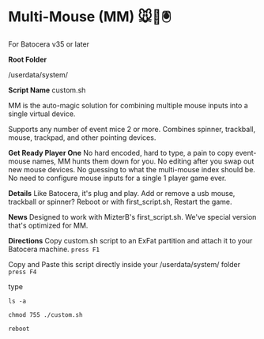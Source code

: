 # Multi-Mouse (MM) 🐭👾🖲️

For Batocera v35 or later

**Root Folder**

/userdata/system/

**Script Name**
custom.sh

MM is the auto-magic solution for combining multiple mouse inputs into a single virtual device.

Supports any number of event mice 2 or more. Combines spinner, trackball, mouse, trackpad, and other pointing devices.

**Get Ready Player One**
No hard encoded, hard to type, a pain to copy event-mouse names, MM hunts them down for you.
No editing after you swap out new mouse devices.
No guessing to what the multi-mouse index should be.
No need to configure mouse inputs for a single 1 player game ever.

**Details**
Like Batocera, it's plug and play.
Add or remove a usb mouse, trackball or spinner?
Reboot or with first_script.sh, Restart the game.

**News**
Designed to work with MizterB's first_script.sh.
We've special version that's optimized for MM.

**Directions**
Copy custom.sh script to an ExFat partition and attach it to your Batocera machine.
`press F1`

Copy and Paste this script directly inside your /userdata/system/ folder
`press F4`


type

`ls -a`

`chmod 755 ./custom.sh`

`reboot`
